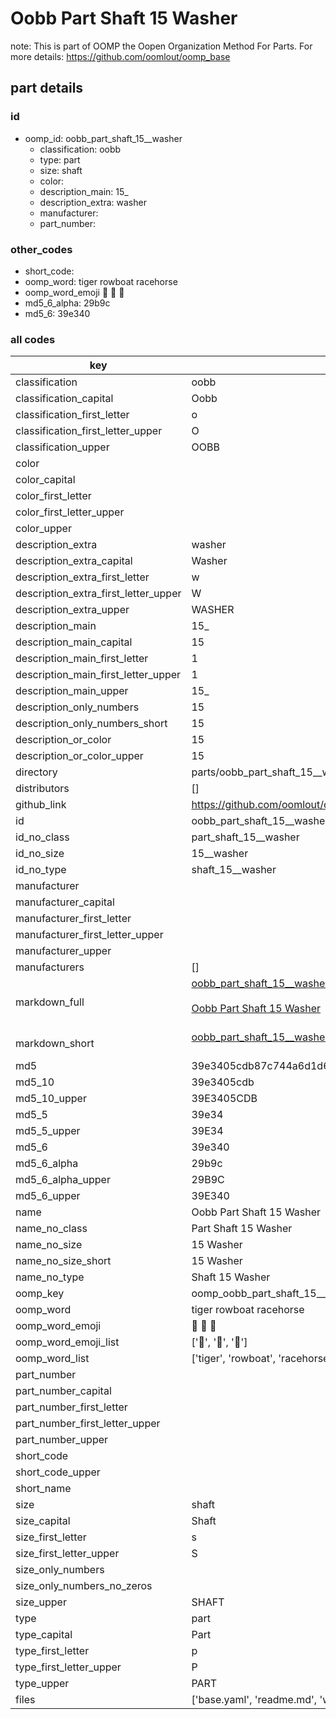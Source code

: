 # Oobb Part Shaft 15  Washer  

note: This is part of OOMP the Oopen Organization Method For Parts. For more details: https://github.com/oomlout/oomp_base

##  part details





### id
* oomp_id: oobb_part_shaft_15__washer
  * classification: oobb
  * type: part
  * size: shaft
  * color: 
  * description_main: 15_
  * description_extra: washer
  * manufacturer: 
  * part_number: 

### other_codes
* short_code: 
* oomp_word: tiger rowboat racehorse
* oomp_word_emoji :tiger: :rowboat: :racehorse:
* md5_6_alpha: 29b9c
* md5_6: 39e340

### all codes 
| key | value |  
| --- | --- |  
| classification | oobb |  
| classification_capital | Oobb |  
| classification_first_letter | o |  
| classification_first_letter_upper | O |  
| classification_upper | OOBB |  
| color |  |  
| color_capital |  |  
| color_first_letter |  |  
| color_first_letter_upper |  |  
| color_upper |  |  
| description_extra | washer |  
| description_extra_capital | Washer |  
| description_extra_first_letter | w |  
| description_extra_first_letter_upper | W |  
| description_extra_upper | WASHER |  
| description_main | 15_ |  
| description_main_capital | 15  |  
| description_main_first_letter | 1 |  
| description_main_first_letter_upper | 1 |  
| description_main_upper | 15_ |  
| description_only_numbers | 15 |  
| description_only_numbers_short | 15 |  
| description_or_color | 15 |  
| description_or_color_upper | 15 |  
| directory | parts/oobb_part_shaft_15__washer |  
| distributors | [] |  
| github_link | https://github.com/oomlout/oomlout_oomp_part_src/tree/main/parts/oobb_part_shaft_15__washer/working |  
| id | oobb_part_shaft_15__washer |  
| id_no_class | part_shaft_15__washer |  
| id_no_size | 15__washer |  
| id_no_type | shaft_15__washer |  
| manufacturer |  |  
| manufacturer_capital |  |  
| manufacturer_first_letter |  |  
| manufacturer_first_letter_upper |  |  
| manufacturer_upper |  |  
| manufacturers | [] |  
| markdown_full | [oobb_part_shaft_15__washer](https://github.com/oomlout/oomlout_oomp_part_src/tree/main/parts/oobb_part_shaft_15__washer/working)<br>[](https://github.com/oomlout/oomlout_oomp_part_src/tree/main/parts/oobb_part_shaft_15__washer/working)<br>[Oobb Part Shaft 15  Washer](https://github.com/oomlout/oomlout_oomp_part_src/tree/main/parts/oobb_part_shaft_15__washer/working)<br><br> |  
| markdown_short | [oobb_part_shaft_15__washer](https://github.com/oomlout/oomlout_oomp_part_src/tree/main/parts/oobb_part_shaft_15__washer/working)<br><br> |  
| md5 | 39e3405cdb87c744a6d1d654128a9da9 |  
| md5_10 | 39e3405cdb |  
| md5_10_upper | 39E3405CDB |  
| md5_5 | 39e34 |  
| md5_5_upper | 39E34 |  
| md5_6 | 39e340 |  
| md5_6_alpha | 29b9c |  
| md5_6_alpha_upper | 29B9C |  
| md5_6_upper | 39E340 |  
| name | Oobb Part Shaft 15  Washer |  
| name_no_class | Part Shaft 15  Washer |  
| name_no_size | 15  Washer |  
| name_no_size_short | 15  Washer |  
| name_no_type | Shaft 15  Washer |  
| oomp_key | oomp_oobb_part_shaft_15__washer |  
| oomp_word | tiger rowboat racehorse |  
| oomp_word_emoji | :tiger: :rowboat: :racehorse: |  
| oomp_word_emoji_list | [':tiger:', ':rowboat:', ':racehorse:'] |  
| oomp_word_list | ['tiger', 'rowboat', 'racehorse'] |  
| part_number |  |  
| part_number_capital |  |  
| part_number_first_letter |  |  
| part_number_first_letter_upper |  |  
| part_number_upper |  |  
| short_code |  |  
| short_code_upper |  |  
| short_name |  |  
| size | shaft |  
| size_capital | Shaft |  
| size_first_letter | s |  
| size_first_letter_upper | S |  
| size_only_numbers |  |  
| size_only_numbers_no_zeros |  |  
| size_upper | SHAFT |  
| type | part |  
| type_capital | Part |  
| type_first_letter | p |  
| type_first_letter_upper | P |  
| type_upper | PART |  
| files | ['base.yaml', 'readme.md', 'working.json', 'working.yaml'] |  
